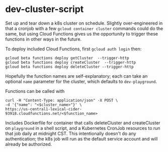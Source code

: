 # dev-cluster-script

Set up and tear down a k8s cluster on schedule. Slightly over-engineered in that a cronjob with a few `gcloud container cluster` commands could do the same, but using Cloud Functions gives us the opportunity to trigger these functions in other ways in the future.

To deploy included Cloud Functions, first `gcloud auth login` then:

```
gcloud beta functions deploy getCluster  --trigger-http
gcloud beta functions deploy createCluster  --trigger-http
gcloud beta functions deploy deleteCluster --trigger-http

```

Hopefully the function names are self-explanatory; each can take an optional `name` parameter for the cluster, which defaults to `dev-playground`.

Functions can be called with

```
curl -H "Content-Type: application/json" -X POST \
-d '{"name": "<$cluster_name>"}' \
https://us-central1-lexical-cider-93918.cloudfunctions.net/<$function_name>
```

Includes Dockerfile for container that calls deleteCluster and createCluster on `playground` in a shell script, and a Kubernetes CronJob resources to run that job daily at midnight CST. This intentionally doesn't do any authentication; the k8s job will run as the default service account and will already be authorized.
